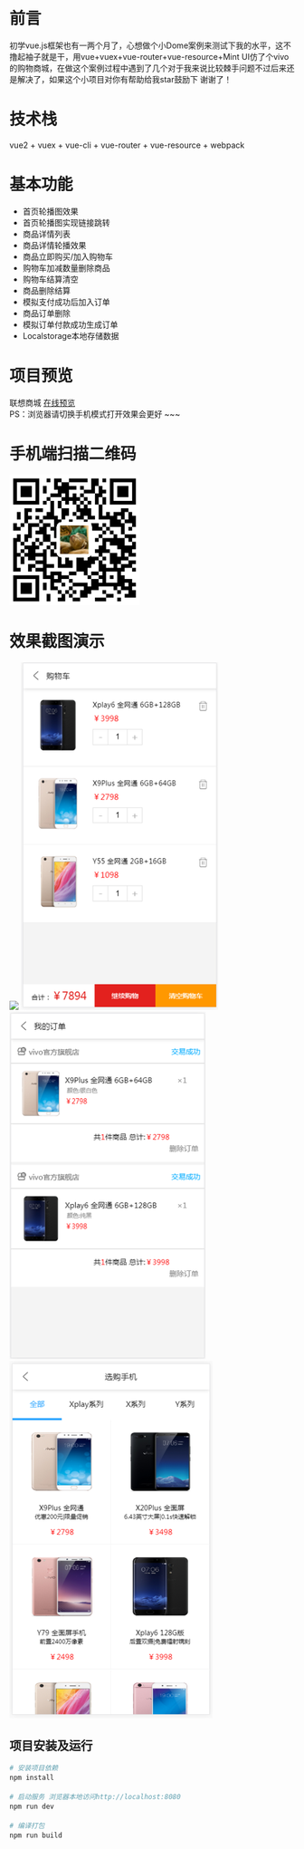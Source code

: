 

# 前言
初学vue.js框架也有一两个月了，心想做个小Dome案例来测试下我的水平，这不撸起袖子就是干，用vue+vuex+vue-router+vue-resource+Mint UI仿了个vivo的购物商城，在做这个案例过程中遇到了几个对于我来说比较棘手问题不过后来还是解决了，如果这个小项目对你有帮助给我star鼓励下 谢谢了！

# 技术栈
vue2 + vuex + vue-cli + vue-router + vue-resource + webpack 

# 基本功能
* 首页轮播图效果
* 首页轮播图实现链接跳转
* 商品详情列表
* 商品详情轮播效果
* 商品立即购买/加入购物车
* 购物车加减数量删除商品
* 购物车结算清空
* 商品删除结算
* 模拟支付成功后加入订单
* 商品订单删除
* 模拟订单付款成功生成订单
* Localstorage本地存储数据


# 项目预览
联想商城  [在线预览](http://www.fangwenkang.xyz/#/ "在线预览")<br>
PS：浏览器请切换手机模式打开效果会更好 ~~~

# 手机端扫描二维码

![](https://github.com/Mynameisfwk/vivo-shop/blob/master/static/lowSource/vue.png)


# 效果截图演示

![](https://github.com/Mynameisfwk/vivo-shop/blob/master/static/lowSource/1.0.gif)
![](https://github.com/Mynameisfwk/vivo-shop/blob/master/static/lowSource/2.0.png)
![](https://github.com/Mynameisfwk/vivo-shop/blob/master/static/lowSource/3.0.png)
![](https://github.com/Mynameisfwk/vivo-shop/blob/master/static/lowSource/4.0.png)

## 项目安装及运行

``` bash
# 安装项目依赖
npm install

# 启动服务 浏览器本地访问http://localhost:8080
npm run dev

# 编译打包
npm run build

```



